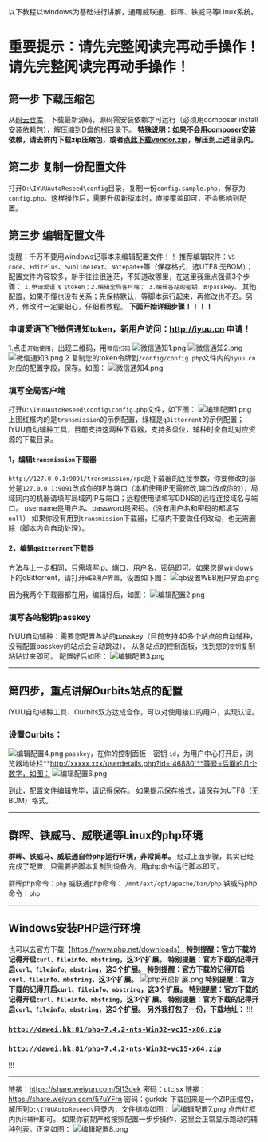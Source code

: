 以下教程以windows为基础进行讲解，通用威联通、群晖、铁威马等Linux系统。

# 重要提示：请先完整阅读完再动手操作！请先完整阅读完再动手操作！

## 第一步 下载压缩包
从[码云仓库][1]，下载最新源码，源码需安装依赖才可运行（必须用composer install安装依赖包），解压缩到D盘的根目录下。
**特殊说明：如果不会用composer安装依赖，请去群内下载zip压缩包，或者[点此下载vendor.zip][2]，解压到上述目录内。**


## 第二步 复制一份配置文件
打开`D:\IYUUAutoReseed\config`目录，复制一份`config.sample.php`，保存为`config.php`。这样操作后，需要升级新版本时，直接覆盖即可，不会影响到配置。


## 第三步 编辑配置文件
提醒：千万不要用windows记事本来编辑配置文件！！
推荐编辑软件：`VS code`、`EditPlus`、`SublimeText`、`Notepad++`等（保存格式，选UTF8 无BOM）；
配置文件内容较多，新手往往很迷茫，不知道改哪里，在这里我重点强调3个步骤：
`1.申请爱语飞飞token；2.编辑全局客户端； 3.编辑各站的密钥，即passkey。`
其他配置，如果不懂也没有关系；先保持默认，等脚本运行起来，再修改也不迟。另外，修改时一定要细心，仔细看教程。
**下面开始详细步骤！！！！**
### 申请爱语飞飞微信通知token，新用户访问：http://iyuu.cn 申请！
1.点击`开始使用`，出现二维码，用`微信扫码`
![微信通知1.png][3]
![微信通知2.png][4]
![微信通知3.png][5]
2.复制您的token令牌到`/config/config.php`文件内的`iyuu.cn`对应的配置字段，保存。如图：
![微信通知4.png][6]


### 填写全局客户端
打开`D:\IYUUAutoReseed\config\config.php`文件，如下图：
![编辑配置1.png][7]
上图红框内的是`transmission`的示例配置，绿框是`qBittorrent`的示例配置；
IYUU自动辅种工具，目前支持这两种下载器，支持多盘位，辅种时全自动对应资源的下载目录。
#### 1，编辑`transmission`下载器
`http://127.0.0.1:9091/transmission/rpc`是下载器的连接参数，你要修改的部分是`127.0.0.1:9091`改成你的IP与端口（本机使用IP无需修改,端口改成你的），局域网内的机器请填写局域网IP与端口；远程使用请填写DDNS的远程连接域名与端口。
username是用户名、password是密码。（没有用户名和密码的都填写`null`）
如果你没有用到`transmission`下载器，红框内不要做任何改动，也无需删除（脚本内会自动处理）。

#### 2，编辑`qBittorrent`下载器
方法与上一步相同，只需填写ip、端口、用户名、密码即可。如果您是windows下的qBittorrent，请打开`WEB用户界面`，设置如下图：
![qb设置WEB用户界面.png][8]

因为我两个下载器都在用，编辑好后，如图：
![编辑配置2.png][9]

### 填写各站秘钥passkey
IYUU自动辅种：需要您配置各站的passkey（目前支持40多个站点的自动辅种，没有配置passkey的站点会自动跳过）。
从各站点的控制面板，找到您的`密钥`复制粘贴过来即可。
配置好后如图：
![编辑配置3.png][10]

----------


## 第四步，重点讲解Ourbits站点的配置
IYUU自动辅种工具、Ourbits双方达成合作，可以对使用接口的用户，实现认证。

### 设置Ourbits：
![编辑配置4.png][11]
`passkey`，在你的控制面板 - 密钥
`id`，为用户中心打开后，浏览器地址栏**http://xxxxx.xxx/userdetails.php?id=`46880`**等号=后面的几个数字，如图：
![编辑配置6.png][12]

到此，配置文件编辑完毕，请记得保存。
如果提示保存格式，请保存为UTF8（无BOM）格式。

----------

## 群晖、铁威马、威联通等Linux的php环境
**群晖、铁威马、威联通自带php运行环境，非常简单。**
经过上面步骤，其实已经完成了配置，只需要把脚本复制到设备内，用php命令运行脚本即可。

群晖php命令：`php`
威联通php命令： `/mnt/ext/opt/apache/bin/php`
铁威马php命令：`php`

----------

## Windows安装PHP运行环境
也可以去官方下载【https://www.php.net/downloads】
**特别提醒：官方下载的记得开启`curl、fileinfo、mbstring`，这3个扩展。**
**特别提醒：官方下载的记得开启`curl、fileinfo、mbstring`，这3个扩展。**
**特别提醒：官方下载的记得开启`curl、fileinfo、mbstring`，这3个扩展。**
![php开启扩展.png][13]
**特别提醒：官方下载的记得开启`curl、fileinfo、mbstring`，这3个扩展。**
**特别提醒：官方下载的记得开启`curl、fileinfo、mbstring`，这3个扩展。**
**特别提醒：官方下载的记得开启`curl、fileinfo、mbstring`，这3个扩展。**
**另外我打包了一份，下载地址：**
!!!
<a href="http://dawei.hk:81/php-7.4.2-nts-Win32-vc15-x86.zip" target="_blank"><h3><code>http://dawei.hk:81/php-7.4.2-nts-Win32-vc15-x86.zip</code></h3></a>
<a href="http://dawei.hk:81/php-7.4.2-nts-Win32-vc15-x64.zip" target="_blank"><h3><code>http://dawei.hk:81/php-7.4.2-nts-Win32-vc15-x64.zip</code></h3></a>
!!!

----------


链接：https://share.weiyun.com/5I13dek 密码：utcjsx
链接：https://share.weiyun.com/57uYFrn 密码：gurkdc
下载回来是一个ZIP压缩包，解压到`D:\IYUUAutoReseed\`目录内，文件结构如图：
![编辑配置7.png][14]
点击红框内`执行辅种`即可。
如果你前期严格按照配置一步步操作，这里会正常显示跑动的辅种列表。正常如图：
![编辑配置8.png][15]


[1]: https://gitee.com/ledc/IYUUAutoReseed
[2]: https://www.iyuu.cn/usr/uploads/2020/02/3155906692.zip
[3]: https://www.iyuu.cn/usr/uploads/2019/12/2331433923.png
[4]: https://www.iyuu.cn/usr/uploads/2019/12/3324442680.png
[5]: https://www.iyuu.cn/usr/uploads/2019/12/3181272964.png
[6]: https://www.iyuu.cn/usr/uploads/2019/12/3669828008.png
[7]: https://www.iyuu.cn/usr/uploads/2019/12/2720183833.png
[8]: https://www.iyuu.cn/usr/uploads/2019/12/405587689.png
[9]: https://www.iyuu.cn/usr/uploads/2019/12/441257656.png
[10]: https://www.iyuu.cn/usr/uploads/2019/12/890327305.png
[11]: https://www.iyuu.cn/usr/uploads/2019/12/3696916642.png
[12]: https://www.iyuu.cn/usr/uploads/2019/12/1230288911.png
[13]: https://www.iyuu.cn/usr/uploads/2019/12/3007415838.png
[14]: https://www.iyuu.cn/usr/uploads/2019/12/3189986236.png
[15]: https://www.iyuu.cn/usr/uploads/2019/12/2523845772.png